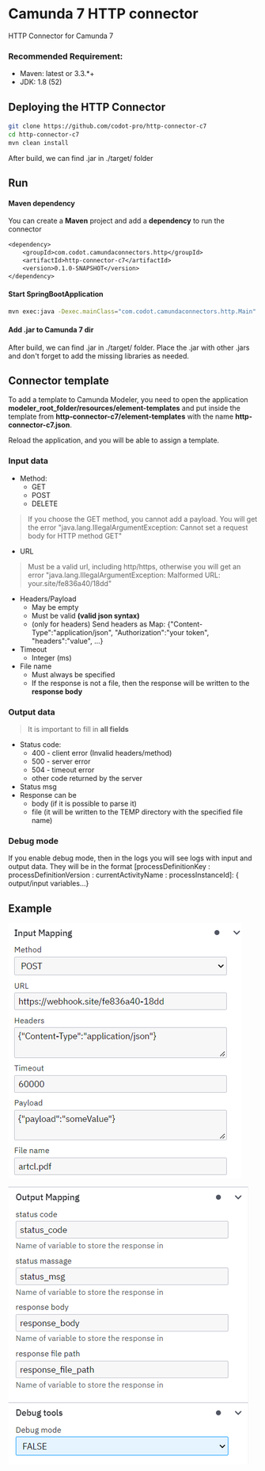 # Camunda 7 HTTP connector
HTTP Connector for Camunda 7

### Recommended Requirement:
- Maven: latest or 3.3.*+
- JDK:   1.8 (52)

## Deploying the HTTP Connector

```bash
git clone https://github.com/codot-pro/http-connector-c7
cd http-connector-c7
mvn clean install
```

After build, we can find .jar in ./target/ folder

## Run

#### Maven dependency
You can create a **Maven** project and add a **dependency** to run the connector

    <dependency>
        <groupId>com.codot.camundaconnectors.http</groupId>
        <artifactId>http-connector-c7</artifactId>
        <version>0.1.0-SNAPSHOT</version>
    </dependency>

#### Start SpringBootApplication
```bash
mvn exec:java -Dexec.mainClass="com.codot.camundaconnectors.http.Main"
```

#### Add .jar to Camunda 7 dir
After build, we can find .jar in ./target/ folder.
Place the .jar with other .jars and don't forget to add the missing libraries as needed.

## Connector template

To add a template to Camunda Modeler, you need to open the application
**modeler_root_folder/resources/element-templates** and put inside the template from
**http-connector-c7/element-templates** with the name **http-connector-c7.json**.

Reload the application, and you will be able to assign a template.

### Input data

- Method:
  - GET
  - POST
  - DELETE
>  If you choose the GET method, you cannot add a payload. You will get the error "java.lang.IllegalArgumentException: Cannot set a request body for HTTP method GET"
- URL
> Must be a valid url, including http/https, otherwise you will get an error "java.lang.IllegalArgumentException: Malformed URL: your.site/fe836a40/18dd"
- Headers/Payload
  - May be empty
  - Must be valid **(valid json syntax)**
  - (only for headers) Send headers as Map: {"Content-Type":"application/json", "Authorization":"your token", "headers":"value", ...}
- Timeout
  - Integer (ms)
- File name
  - Must always be specified
  - If the response is not a file, then the response will be written to the **response body**
  
### Output data

> It is important to fill in **all fields**
- Status code:
  - 400 - client error (Invalid headers/method)
  - 500 - server error
  - 504 - timeout error
  - other code returned by the server
- Status msg
- Response can be 
  - body (if it is possible to parse it)
  - file (it will be written to the TEMP directory with the specified file name)

### Debug mode
If you enable debug mode, then in the logs you will see logs with input and output data. They will be in the format [processDefinitionKey : processDefinitionVersion : currentActivityName : processInstanceId]: { output/input variables...}

## Example

![Inputs!](./assets/images/inputs.png "Inputs")

![Outputs!](./assets/images/outputs.png "Outputs")
